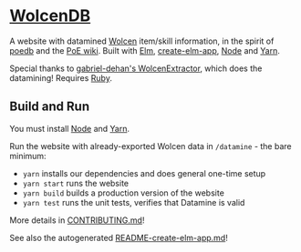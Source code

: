 # [WolcenDB](https://wolcendb.erosson.org)

A website with datamined [Wolcen](https://wolcengame.com) item/skill information, in the spirit of [poedb](https://poedb.tw) and the [PoE wiki](https://pathofexile.gamepedia.com/).
Built with [Elm](https://elm-lang.org), [create-elm-app](https://github.com/halfzebra/create-elm-app), [Node](https://nodejs.org/) and [Yarn](https://yarnpkg.com/).

Special thanks to [gabriel-dehan's WolcenExtractor](https://github.com/gabriel-dehan/WolcenExtractor), which does the datamining! Requires [Ruby](https://rubyinstaller.org/downloads/).


## Build and Run

You must install [Node](https://nodejs.org/) and [Yarn](https://yarnpkg.com/).

Run the website with already-exported Wolcen data in `/datamine` - the bare minimum:

* `yarn` installs our dependencies and does general one-time setup
* `yarn start` runs the website
* `yarn build` builds a production version of the website
* `yarn test` runs the unit tests, verifies that Datamine is valid

More details in [CONTRIBUTING.md](CONTRIBUTING.md)!

See also the autogenerated [README-create-elm-app.md](README-create-elm-app.md)!
